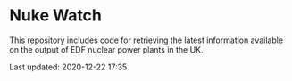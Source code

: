 # Nuke Watch

This repository includes code for retrieving the latest information available on the output of EDF nuclear power plants in the UK.

Last updated: 2020-12-22 17:35